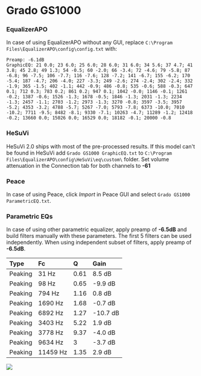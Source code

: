 # Grado GS1000

### EqualizerAPO
In case of using EqualizerAPO without any GUI, replace `C:\Program Files\EqualizerAPO\config\config.txt`
with:
```
Preamp: -6.1dB
GraphicEQ: 21 0.0; 23 6.0; 25 6.0; 28 6.0; 31 6.0; 34 5.6; 37 4.7; 41 3.8; 45 2.8; 49 1.3; 54 -0.5; 60 -2.0; 66 -3.4; 72 -4.6; 79 -5.8; 87 -6.8; 96 -7.5; 106 -7.7; 116 -7.6; 128 -7.2; 141 -6.7; 155 -6.2; 170 -5.4; 187 -4.7; 206 -4.0; 227 -3.3; 249 -2.6; 274 -2.4; 302 -2.4; 332 -1.9; 365 -1.5; 402 -1.1; 442 -0.9; 486 -0.8; 535 -0.6; 588 -0.3; 647 0.1; 712 0.3; 783 0.2; 861 0.2; 947 0.1; 1042 -0.0; 1146 -0.1; 1261 -0.2; 1387 -0.6; 1526 -1.3; 1678 -0.5; 1846 -1.3; 2031 -1.3; 2234 -1.3; 2457 -1.1; 2703 -1.2; 2973 -1.3; 3270 -0.8; 3597 -3.5; 3957 -5.2; 4353 -3.2; 4788 -5.7; 5267 -7.0; 5793 -7.8; 6373 -10.0; 7010 -10.2; 7711 -9.5; 8482 -8.1; 9330 -7.1; 10263 -4.7; 11289 -1.2; 12418 -0.2; 13660 0.0; 15026 0.0; 16529 0.0; 18182 -0.1; 20000 -0.8
```

### HeSuVi
HeSuVi 2.0 ships with most of the pre-processed results. If this model can't be found in HeSuVi add
`Grado GS1000 GraphicEQ.txt` to `C:\Program Files\EqualizerAPO\config\HeSuVi\eq\custom\` folder.
Set volume attenuation in the Connection tab for both channels to **-61**

### Peace
In case of using Peace, click *Import* in Peace GUI and select `Grado GS1000 ParametricEQ.txt`.

### Parametric EQs
In case of using other parametric equalizer, apply preamp of **-6.5dB** and build filters manually
with these parameters. The first 5 filters can be used independently.
When using independent subset of filters, apply preamp of **-6.5dB**.

| Type    | Fc       |    Q | Gain     |
|:--------|:---------|:-----|:---------|
| Peaking | 31 Hz    | 0.61 | 8.5 dB   |
| Peaking | 98 Hz    | 0.65 | -9.9 dB  |
| Peaking | 794 Hz   | 1.16 | 0.8 dB   |
| Peaking | 1690 Hz  | 1.68 | -0.7 dB  |
| Peaking | 6892 Hz  | 1.27 | -10.7 dB |
| Peaking | 3403 Hz  | 5.22 | 1.9 dB   |
| Peaking | 3778 Hz  | 9.37 | -4.0 dB  |
| Peaking | 9634 Hz  | 3    | -3.7 dB  |
| Peaking | 11459 Hz | 1.35 | 2.9 dB   |

![](https://raw.githubusercontent.com/jaakkopasanen/AutoEq/master/results/headphonecom/sbaf-serious/Grado%20GS1000/Grado%20GS1000.png)